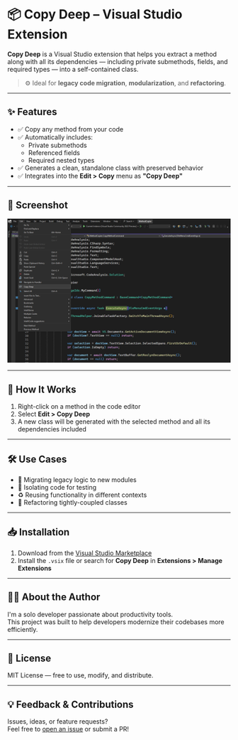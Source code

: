 # 📦 Copy Deep – Visual Studio Extension

**Copy Deep** is a Visual Studio extension that helps you extract a method along with all its dependencies — including private submethods, fields, and required types — into a self-contained class.

> ⚙️ Ideal for **legacy code migration**, **modularization**, and **refactoring**.

---

## ✨ Features

- ✅ Copy any method from your code
- ✅ Automatically includes:
  - Private submethods
  - Referenced fields
  - Required nested types
- ✅ Generates a clean, standalone class with preserved behavior
- ✅ Integrates into the **Edit > Copy** menu as **"Copy Deep"**

---

## 📸 Screenshot

![Copy Deep Demo](./assets/screenshot.png)

---

## 🧩 How It Works

1. Right-click on a method in the code editor
2. Select **Edit > Copy Deep**
3. A new class will be generated with the selected method and all its dependencies included

---

## 🛠 Use Cases

- 🔄 Migrating legacy logic to new modules
- 🧪 Isolating code for testing
- ♻️ Reusing functionality in different contexts
- 🧹 Refactoring tightly-coupled classes

---

## 📥 Installation

1. Download from the [Visual Studio Marketplace](https://marketplace.visualstudio.com/)
2. Install the `.vsix` file or search for **Copy Deep** in **Extensions > Manage Extensions**

---

## 🙋‍♂️ About the Author

I'm a solo developer passionate about productivity tools.  
This project was built to help developers modernize their codebases more efficiently.

---

## 📄 License

MIT License — free to use, modify, and distribute.

---

## 💡 Feedback & Contributions

Issues, ideas, or feature requests?  
Feel free to [open an issue](https://github.com/yourusername/copy-deep/issues) or submit a PR!

